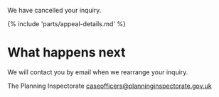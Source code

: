 We have cancelled your inquiry.

{% include 'parts/appeal-details.md' %}

# What happens next

We will contact you by email when we rearrange your inquiry.

The Planning Inspectorate
caseofficers@planninginspectorate.gov.uk
